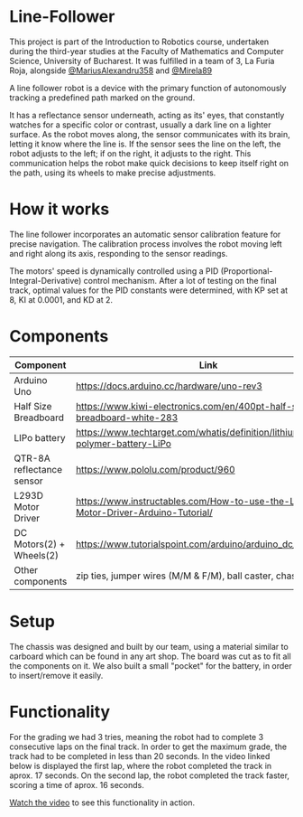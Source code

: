 # Line-Follower
This project is part of the Introduction to Robotics course, undertaken during the third-year studies at the Faculty of Mathematics and Computer Science, University of Bucharest. It was fulfilled in a team of 3, La Furia Roja, alongside [@MariusAlexandru358](https://github.com/MariusAlexandru358) and [@Mirela89](https://github.com/Mirela89)


A line follower robot is a device with the primary function of autonomously tracking a predefined path marked on the ground. 

It has a reflectance sensor underneath, acting as its' eyes, that constantly watches for a specific color or contrast, usually a dark line on a lighter surface. As the robot moves along, the sensor communicates with its brain, letting it know where the line is. If the sensor sees the line on the left, the robot adjusts to the left; if on the right, it adjusts to the right. This communication helps the robot make quick decisions to keep itself right on the path, using its wheels to make precise adjustments. 

# How it works
The line follower incorporates an automatic sensor calibration feature for precise navigation. The calibration process involves the robot moving left and right along its axis, responding to the sensor readings.

The motors' speed is dynamically controlled using a PID (Proportional-Integral-Derivative) control mechanism. After a lot of testing on the final track, optimal values for the PID constants were determined, with KP set at 8, KI at 0.0001, and KD at 2.

# Components

| Component  | Link |
| ------------- | ------------- |
| Arduino Uno  | https://docs.arduino.cc/hardware/uno-rev3|
| Half Size Breadboard  | https://www.kiwi-electronics.com/en/400pt-half-size-breadboard-white-283|
| LIPo battery | https://www.techtarget.com/whatis/definition/lithium-polymer-battery-LiPo|
| QTR-8A reflectance sensor  | https://www.pololu.com/product/960|
| L293D Motor Driver | https://www.instructables.com/How-to-use-the-L293D-Motor-Driver-Arduino-Tutorial/  |
| DC Motors(2) + Wheels(2) | https://www.tutorialspoint.com/arduino/arduino_dc_motor.htm |
| Other components | zip ties, jumper wires (M/M & F/M), ball caster, chassis |

# Setup
The chassis was designed and built by our team, using a material similar to carboard which can be found in any art shop. The board was cut as to fit all the components on it. We also built a small "pocket" for the battery, in order to insert/remove it easily.


# Functionality
For the grading we had 3 tries, meaning the robot had to complete 3 consecutive laps on the final track. In order to get the maximum grade, the track had to be completed in less than 20 seconds. In the video linked below is displayed the first lap, where the robot completed the track in aprox. 17 seconds. On the second lap, the robot completed the track faster, scoring a time of aprox. 16 seconds.

[Watch the video](https://www.youtube.com/shorts/_sgrDiwM9yc) to see this functionality in action.



